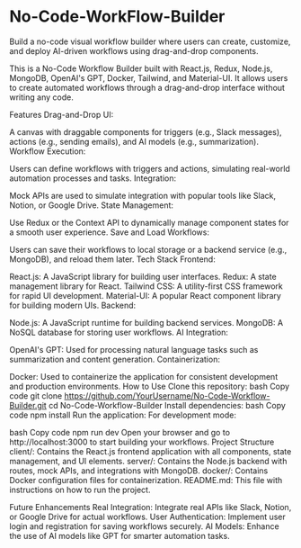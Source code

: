 # No-Code-WorkFlow-Builder
Build a no-code visual workflow builder where users can create, customize, and deploy AI-driven workflows using drag-and-drop components.

This is a No-Code Workflow Builder built with React.js, Redux, Node.js, MongoDB, OpenAI's GPT, Docker, Tailwind, and Material-UI. It allows users to create automated workflows through a drag-and-drop interface without writing any code.

Features
Drag-and-Drop UI:

A canvas with draggable components for triggers (e.g., Slack messages), actions (e.g., sending emails), and AI models (e.g., summarization).
Workflow Execution:

Users can define workflows with triggers and actions, simulating real-world automation processes and tasks.
Integration:

Mock APIs are used to simulate integration with popular tools like Slack, Notion, or Google Drive.
State Management:

Use Redux or the Context API to dynamically manage component states for a smooth user experience.
Save and Load Workflows:

Users can save their workflows to local storage or a backend service (e.g., MongoDB), and reload them later.
Tech Stack
Frontend:

React.js: A JavaScript library for building user interfaces.
Redux: A state management library for React.
Tailwind CSS: A utility-first CSS framework for rapid UI development.
Material-UI: A popular React component library for building modern UIs.
Backend:

Node.js: A JavaScript runtime for building backend services.
MongoDB: A NoSQL database for storing user workflows.
AI Integration:

OpenAI's GPT: Used for processing natural language tasks such as summarization and content generation.
Containerization:

Docker: Used to containerize the application for consistent development and production environments.
How to Use
Clone this repository:
bash
Copy code
git clone https://github.com/YourUsername/No-Code-Workflow-Builder.git
cd No-Code-Workflow-Builder
Install dependencies:
bash
Copy code
npm install
Run the application:
For development mode:

bash
Copy code
npm run dev
Open your browser and go to http://localhost:3000 to start building your workflows.
Project Structure
client/: Contains the React.js frontend application with all components, state management, and UI elements.
server/: Contains the Node.js backend with routes, mock APIs, and integrations with MongoDB.
docker/: Contains Docker configuration files for containerization.
README.md: This file with instructions on how to run the project.

Future Enhancements
Real Integration: Integrate real APIs like Slack, Notion, or Google Drive for actual workflows.
User Authentication: Implement user login and registration for saving workflows securely.
AI Models: Enhance the use of AI models like GPT for smarter automation tasks.
